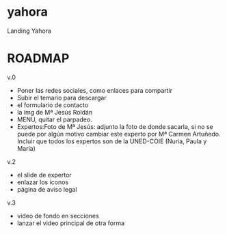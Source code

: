 yahora
======

Landing Yahora


ROADMAP
============

v.0
- Poner las redes sociales, como enlaces para compartir 
- Subir el temario para descargar
- el formulario de contacto
- la img de Mª Jesús Roldán
- MENU, quitar el parpadeo.
- Expertos:Foto de Mª Jesús: adjunto la foto de donde sacarla, si no se puede por algún motivo cambiar este experto por Mª Carmen Artuñedo.
Incluir que todos los expertos son de la UNED-COIE (Nuria, Paula y María)


v.2
- el slide de expertor
- enlazar los iconos
- página de aviso legal

v.3
- video de fondo en secciones
- lanzar el video principal de otra forma

